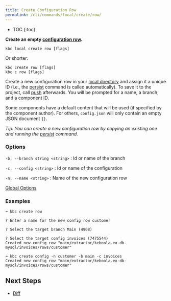 ```yaml
---
title: Create Configuration Row
permalink: /cli/commands/local/create/row/
---
```


* TOC
{:toc}

**Create an empty [configuration row](https://help.keboola.com/components/#configuration-rows).**

```
kbc local create row [flags]
```

Or shorter:
```
kbc create row [flags]
kbc c row [flags]
```

Create a new configuration row in your [local directory](/cli/structure/) and assign it a unique ID (i.e., the [persist](/cli/commands/persist/)
command is called automatically). To save it to the project, call [push](/cli/commands/push/) afterwards. You will
be prompted for a name, a branch, and a component ID.

Some components have a default content that will be used (if specified by the component author).
For others, `config.json` will only contain an empty JSON document `{}`.

*Tip: You can create a new configuration row by copying an existing one and running the [persist](/cli/commands/persist/) command.*

### Options

`-b, --branch string <string>`
: Id or name of the branch

`-c, --config <string>`
: Id or name of the configuration

`-n, --name <string>`
: Name of the new configuration row

[Global Options](/cli/commands/#global-options)

### Examples

```
➜ kbc create row

? Enter a name for the new config row customer

? Select the target branch Main (4908)

? Select the target config invoices (7475544)
Created new config row "main/extractor/keboola.ex-db-mysql/invoices/rows/customer"
```

```
➜ kbc create config -n customer -b main -c invoices
Created new config row "main/extractor/keboola.ex-db-mysql/invoices/rows/customer"
```

## Next Steps

- [Diff](/cli/commands/diff/)
